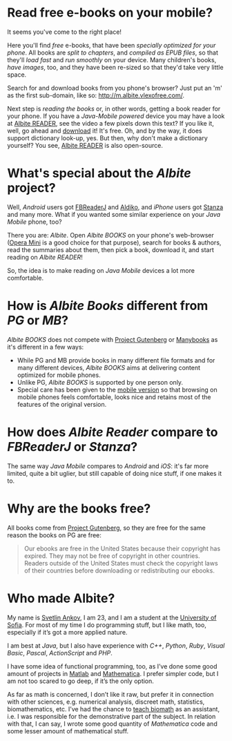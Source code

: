﻿# Read free e-books on your mobile?

It seems you've come to the right place!

Here you'll find *free* e-books, that have been *specially optimized for your phone*. All books are *split to chapters*, and *compiled as EPUB files*, so that they'll *load fast* and *run smoothly* on your device. Many children's books, *have images*, too, and they have been re-sized so that they'd take very little space. 

Search for and download books from you phone's browser? Just put an 'm' as the first sub-domain, like so: <http://m.albite.vlexofree.com/>. 

Next step is *reading the books* or, in other words, getting a book reader for your phone. If you have a *Java-Mobile powered* device you may have a look at [Albite READER][1], see the video a few pixels down this text? If you like it, well, go ahead and [download][1] it! It's free. Oh, and by the way, it does support dictionary look-up, yes. But then, why don't make a dictionary yourself? You see, [Albite READER][1] is also open-source. 

# What's special about the *Albite* project?

Well, *Android* users got [FBReaderJ][2] and [Aldiko][3], and *iPhone* users got [Stanza][4] and many more. What if you wanted some similar experience on your *Java Mobile* phone, too? 

There you are: *Albite*. Open *Albite BOOKS* on your phone's web-browser ([Opera Mini][5] is a good choice for that purpose), search for books & authors, read the summaries about them, then pick a book, download it, and start reading on *Albite READER*! 

So, the idea is to make reading on *Java Mobile* devices a lot more comfortable. 

# How is *Albite Books* different from *PG* or *MB*?

*Albite BOOKS* does not compete with [Project Gutenberg][6] or [Manybooks][7] as it's different in a few ways: 

*   While PG and MB provide books in many different file formats and for many different devices, *Albite BOOKS* aims at delivering content optimized for mobile phones. 
*   Unlike PG, *Albite BOOKS* is supported by one person only. 
*   Special care has been given to the [mobile version][8] so that browsing on mobile phones feels comfortable, looks nice and retains most of the features of the original version. 

# How does *Albite Reader* compare to *FBReaderJ* or *Stanza*?

The same way *Java Mobile* compares to *Android* and *iOS*: it's far more limited, quite a bit uglier, but still capable of doing nice stuff, if one makes it to. 

# Why are the books free?

All books come from [Project Gutenberg][9], so they are free for the same reason the books on PG are free: 

> Our ebooks are free in the United States because their copyright has expired.
> They may not be free of copyright in other countries. Readers outside of the
> United States must check the copyright laws of their countries before
> downloading or redistributing our ebooks.

# Who made Albite?

My name is [Svetlin Ankov][10], I am 23, and I am a student at the [University of Sofia][11]. For most of my time I do programming stuff, but I like math, too, especially if it’s got a more applied nature. 

I am best at *Java*, but I also have experience with *C++*, *Python*, *Ruby*, *Visual Basic*, *Pascal*, *ActionScript* and *PHP*. 

I have some idea of functional programming, too, as I’ve done some good amount of projects in [Matlab][12] and [Mathematica][13]. I prefer simpler code, but I am not too scared to go deep, if it’s the only option. 

As far as math is concerned, I don’t like it raw, but prefer it in connection with other sciences, e.g. numerical analysis, discreet math, statistics, biomathematics, etc. I’ve had the chance to [teach biomath][14] as an assistant, i.e. I was responsible for the demonstrative part of the subject. In relation with that, I can say, I wrote some good quantity of *Mathematica* code and some lesser amount of mathematical stuff.

 [1]: http://localhost:3000/reader
 [2]: http://www.fbreader.org/FBReaderJ/
 [3]: http://www.aldiko.com/
 [4]: http://www.lexcycle.com/
 [5]: http://www.opera.com/mobile/
 [6]: http://www.gutenberg.org
 [7]: http://manybooks.net
 [8]: http://m.albite.vlexofree.com
 [9]: http://www.gutenberg.org/
 [10]: http://svetlin.posterous.com
 [11]: http://uni-sofia.bg
 [12]: http://www.mathworks.com/products/matlab/
 [13]: http://www.wolfram.com/mathematica/
 [14]: http://debian.fmi.uni-sofia.bg/~boev/
 